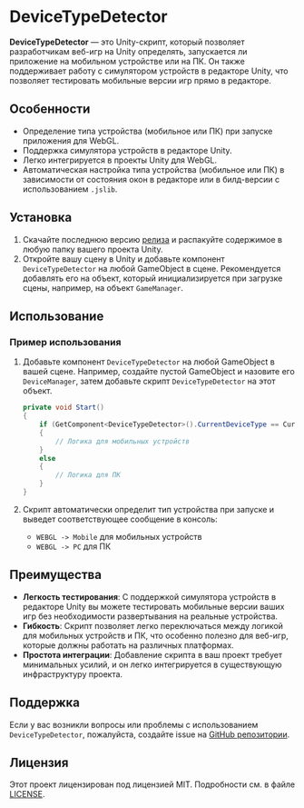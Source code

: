 # DeviceTypeDetector

**DeviceTypeDetector** — это Unity-скрипт, который позволяет разработчикам веб-игр на Unity определять, запускается ли приложение на мобильном устройстве или на ПК. Он также поддерживает работу с симулятором устройств в редакторе Unity, что позволяет тестировать мобильные версии игр прямо в редакторе.

## Особенности

- Определение типа устройства (мобильное или ПК) при запуске приложения для WebGL.
- Поддержка симулятора устройств в редакторе Unity.
- Легко интегрируется в проекты Unity для WebGL.
- Автоматическая настройка типа устройства (мобильное или ПК) в зависимости от состояния окон в редакторе или в билд-версии с использованием `.jslib`.

## Установка

1. Скачайте последнюю версию [релиза](https://github.com/RimuruDev/Unity-WEBGL-DeviceTypeDetector/releases) и распакуйте содержимое в любую папку вашего проекта Unity.
2. Откройте вашу сцену в Unity и добавьте компонент `DeviceTypeDetector` на любой GameObject в сцене. Рекомендуется добавлять его на объект, который инициализируется при загрузке сцены, например, на объект `GameManager`.

## Использование

### Пример использования

1. Добавьте компонент `DeviceTypeDetector` на любой GameObject в вашей сцене. Например, создайте пустой GameObject и назовите его `DeviceManager`, затем добавьте скрипт `DeviceTypeDetector` на этот объект.

   ```csharp
   private void Start()
   {
       if (GetComponent<DeviceTypeDetector>().CurrentDeviceType == CurrentDeviceType.WebMobile)
       {
           // Логика для мобильных устройств
       }
       else
       {
           // Логика для ПК
       }
   }
   ```

2. Скрипт автоматически определит тип устройства при запуске и выведет соответствующее сообщение в консоль:
   - `WEBGL -> Mobile` для мобильных устройств
   - `WEBGL -> PC` для ПК

## Преимущества

- **Легкость тестирования**: С поддержкой симулятора устройств в редакторе Unity вы можете тестировать мобильные версии ваших игр без необходимости развертывания на реальные устройства.
- **Гибкость**: Скрипт позволяет легко переключаться между логикой для мобильных устройств и ПК, что особенно полезно для веб-игр, которые должны работать на различных платформах.
- **Простота интеграции**: Добавление скрипта в ваш проект требует минимальных усилий, и он легко интегрируется в существующую инфраструктуру проекта.

## Поддержка

Если у вас возникли вопросы или проблемы с использованием `DeviceTypeDetector`, пожалуйста, создайте issue на [GitHub репозитории](https://github.com/RimuruDev/Unity-WEBGL-DeviceTypeDetector).

## Лицензия

Этот проект лицензирован под лицензией MIT. Подробности см. в файле [LICENSE](LICENSE).